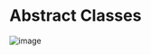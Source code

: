 # Abstract Classes

![image](https://user-images.githubusercontent.com/19383145/169675270-f753458d-6d41-433e-9fbf-f763eada1c19.png)

